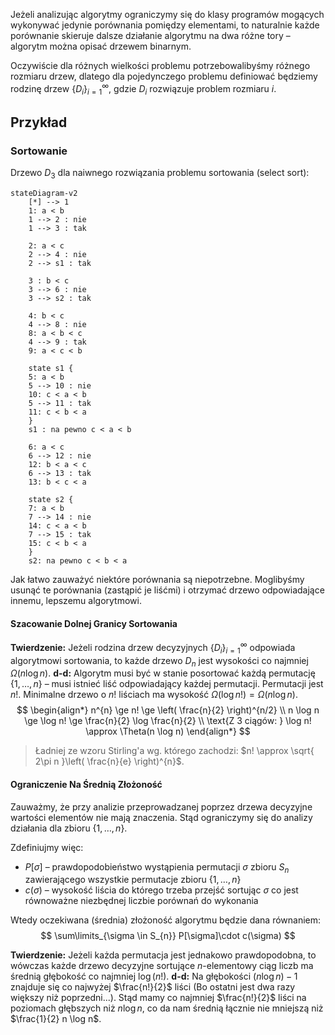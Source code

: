 Jeżeli analizując algorytmy ograniczymy się do klasy programów mogących wykonywać jedynie porównania pomiędzy elementami, to naturalnie każde porównanie skieruje dalsze działanie algorytmu na dwa różne tory – algorytm można opisać drzewem binarnym.

Oczywiście dla różnych wielkości problemu potrzebowalibyśmy różnego rozmiaru drzew, dlatego dla pojedynczego problemu definiować będziemy rodzinę drzew $\{D_{i}\}_{i=1}^{\infty}$, gdzie $D_{i}$ rozwiązuje problem rozmiaru $i$.

## Przykład

### Sortowanie

Drzewo $D_{3}$ dla naiwnego rozwiązania problemu sortowania (select sort):
```mermaid
stateDiagram-v2
	[*] --> 1
	1: a < b
	1 --> 2 : nie
	1 --> 3 : tak
	
	2: a < c
	2 --> 4 : nie
	2 --> s1 : tak
	
	3 : b < c
	3 --> 6 : nie
	3 --> s2 : tak

	4: b < c
	4 --> 8 : nie
	8: a < b < c
	4 --> 9 : tak
	9: a < c < b
	
	state s1 {
	5: a < b
	5 --> 10 : nie
	10: c < a < b
	5 --> 11 : tak
	11: c < b < a
	}
	s1 : na pewno c < a < b
	
	6: a < c
	6 --> 12 : nie
	12: b < a < c
	6 --> 13 : tak
	13: b < c < a
	
	state s2 {
	7: a < b
	7 --> 14 : nie
	14: c < a < b
	7 --> 15 : tak
	15: c < b < a
	}
	s2: na pewno c < b < a
```
Jak łatwo zauważyć niektóre porównania są niepotrzebne. Moglibyśmy usunąć te porównania (zastąpić je liśćmi) i otrzymać drzewo odpowiadające innemu, lepszemu algorytmowi.

#### Szacowanie Dolnej Granicy Sortowania

**Twierdzenie:**
Jeżeli rodzina drzew decyzyjnych $\{D_{i}\}_{i=1}^{\infty}$ odpowiada algorytmowi sortowania, to każde drzewo $D_{n}$ jest wysokości co najmniej $\Omega (n \log n)$.
**d-d:**
Algorytm musi być w stanie posortować każdą permutację $\{1,\dots,n\}$ – musi istnieć liść odpowiadający każdej permutacji. Permutacji jest $n!$. Minimalne drzewo o $n!$ liściach ma wysokość $\Omega(\log n!) = \Omega(n \log n)$.
$$
\begin{align*}
n^{n} \ge n! \ge \left( \frac{n}{2} \right)^{n/2} \\
n \log n \ge \log n! \ge \frac{n}{2} \log \frac{n}{2} \\
\text{Z 3 ciągów: } \log n! \approx \Theta(n \log n)
\end{align*}
$$
> Ładniej ze wzoru Stirling'a wg. którego zachodzi: $n! \approx \sqrt{ 2\pi n }\left( \frac{n}{e} \right)^{n}$.

#### Ograniczenie Na Średnią Złożoność

Zauważmy, że przy analizie przeprowadzanej poprzez drzewa decyzyjne wartości elementów nie mają znaczenia. Stąd ograniczymy się do analizy działania dla zbioru $\{1,\dots,n\}$.

Zdefiniujmy więc:

- $P[\sigma]$ – prawdopodobieństwo wystąpienia permutacji $\sigma$ zbioru $S_{n}$ zawierającego wszystkie permutacje zbioru $\{1,\dots,n\}$
- $c(\sigma)$ – wysokość liścia do którego trzeba przejść sortując $\sigma$ co jest równoważne niezbędnej liczbie porównań do wykonania

Wtedy oczekiwana (średnia) złożoność algorytmu będzie dana równaniem:
$$
\sum\limits_{\sigma \in S_{n}} P[\sigma]\cdot c(\sigma)
$$

**Twierdzenie:**
Jeżeli każda permutacja jest jednakowo prawdopodobna, to wówczas każde drzewo decyzyjne sortujące $n$-elementowy ciąg liczb ma średnią głębokość co najmniej $\log(n!)$.
**d-d:**
Na głębokości $(n \log n) - 1$ znajduje się co najwyżej $\frac{n!}{2}$ liści (Bo ostatni jest dwa razy większy niż poprzedni...).
Stąd mamy co najmniej $\frac{n!}{2}$ liści na poziomach głębszych niż $n \log n$, co da nam średnią łącznie nie mniejszą niż $\frac{1}{2} n \log n$.
